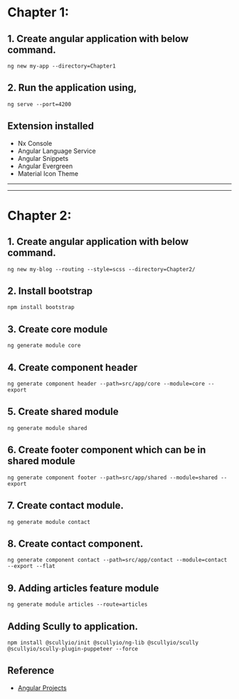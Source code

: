 # Chapter 1:

## 1. Create angular application with below command. 

``` 
ng new my-app --directory=Chapter1
```

## 2. Run the application using,

```
ng serve --port=4200
```

## Extension installed
- Nx Console
- Angular Language Service
- Angular Snippets
- Angular Evergreen
- Material Icon Theme

----
----

# Chapter 2:

## 1. Create angular application with below command. 

```
ng new my-blog --routing --style=scss --directory=Chapter2/
```

## 2. Install bootstrap

```
npm install bootstrap
```

## 3. Create core module

```
ng generate module core
```

## 4. Create component header

```
ng generate component header --path=src/app/core --module=core --export
```

## 5. Create shared module

```
ng generate module shared
```

## 6. Create footer component which can be in shared module

```
ng generate component footer --path=src/app/shared --module=shared --export
```

## 7. Create contact module.

```
ng generate module contact
```

## 8. Create contact component.

```
ng generate component contact --path=src/app/contact --module=contact --export --flat
```

## 9. Adding articles feature module

```
ng generate module articles --route=articles
```

## Adding Scully to application.

```
npm install @scullyio/init @scullyio/ng-lib @scullyio/scully @scullyio/scully-plugin-puppeteer --force
```

## Reference

- [Angular Projects](https://github.com/PacktPublishing/Angular-Projects-Third-Edition)